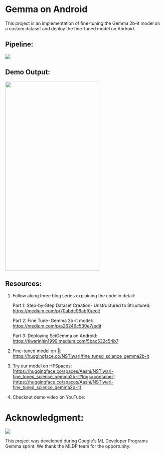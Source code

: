 # Gemma on Android
This project is an implementation of fine-tuning the Gemma 2b-it model on a custom dataset and deploy the fine-tuned model on Android.

## Pipeline:
<img src="https://github.com/NSTiwari/Gemma-on-Android/blob/main/SciGemma_Pipeline.gif"/>

## Demo Output:
<img src="https://github.com/NSTiwari/Gemma-on-Android/blob/main/SciGemma.gif" width="300" height="600"/>

## Resources:

1. Follow along three blog series explaining the code in detail:
   
   Part 1: Step-by-Step Dataset Creation- Unstructured to Structured: https://medium.com/p/70abdc98abf0/edit

   Part 2: Fine Tune - Gemma 2b-it model: https://medium.com/p/a26246c530e7/edit

   Part 3: Deploying SciGemma on Android: https://tiwarinitin1999.medium.com/5bac532c54b7

2. Fine-tuned model on 🤗: https://huggingface.co/NSTiwari/fine_tuned_science_gemma2b-it

3. Try our model on HFSpaces: [https://huggingface.co/spaces/Aashi/NSTiwari-fine_tuned_science_gemma2b-it?logs=container](https://huggingface.co/spaces/Aashi/NSTiwari-fine_tuned_science_gemma2b-it)

4. Checkout demo video on YouTube:


# Acknowledgment:
<img src="https://github.com/NSTiwari/Gemma-on-Android/blob/main/google.png">

This project was developed during Google's ML Developer Programs Gemma sprint. We thank the MLDP team for the opportunity.


